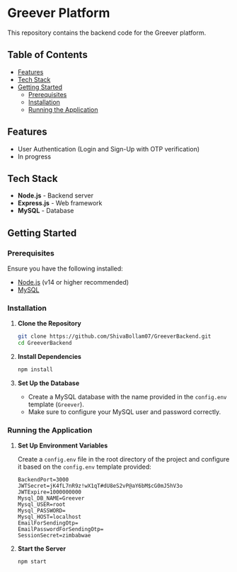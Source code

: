 # Greever Platform

This repository contains the backend code for the Greever platform.

## Table of Contents

- [Features](#features)
- [Tech Stack](#tech-stack)
- [Getting Started](#getting-started)
  - [Prerequisites](#prerequisites)
  - [Installation](#installation)
  - [Running the Application](#running-the-application)

## Features

- User Authentication (Login and Sign-Up with OTP verification)
- In progress

## Tech Stack

- **Node.js** - Backend server
- **Express.js** - Web framework
- **MySQL** - Database

## Getting Started

### Prerequisites

Ensure you have the following installed:

- [Node.js](https://nodejs.org/) (v14 or higher recommended)
- [MySQL](https://www.mysql.com/)

### Installation

1. **Clone the Repository**

   ```bash
   git clone https://github.com/ShivaBollam07/GreeverBackend.git
   cd GreeverBackend
   ```
2. **Install Dependencies**

   ```bash
   npm install
   ```
3. **Set Up the Database**

   - Create a MySQL database with the name provided in the `config.env` template (`Greever`).
   - Make sure to configure your MySQL user and password correctly.

### Running the Application

1. **Set Up Environment Variables**

   Create a `config.env` file in the root directory of the project and configure it based on the `config.env` template provided:

   ```plaintext
   BackendPort=3000
   JWTSecret=jK4fL7nR9z!wX1qT#dU8eS2vP@aY6bM$cG0mJ5hV3o
   JWTExpire=1000000000
   Mysql_DB_NAME=Greever
   Mysql_USER=root
   Mysql_PASSWORD=
   Mysql_HOST=localhost
   EmailForSendingOtp=
   EmailPasswordForSendingOtp=
   SessionSecret=zimbabwae
   ```
2. **Start the Server**

   ```bash
   npm start
   ```
